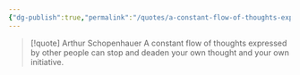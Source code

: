 ```yaml
---
{"dg-publish":true,"permalink":"/quotes/a-constant-flow-of-thoughts-expressed-by-other-people/","updated":"2025-05-31T15:13:00.495-07:00"}
---
```



> [!quote] Arthur Schopenhauer
> A constant flow of thoughts expressed by other people can stop and deaden your own thought and your own initiative.
